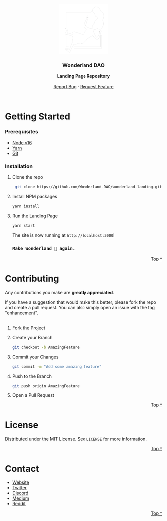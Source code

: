 <a name="readme-top"></a>
<br />

<div align="center">
  <a href="https://github.com/Wonderland-DAO/wonderland-landing">
    <img src="public/wonderland.png" alt="Logo" width="160" height="160">
  </a>

<h3 align="center">Wonderland DAO</h3>

  <p align="center">
    <b>Landing Page Repository</b>
    <br />
    <br />
    <a href="https://github.com/Wonderland-DAO/wonderland-landing/issues">Report Bug</a>
    ·
    <a href="https://github.com/Wonderland-DAO/wonderland-landing/issues">Request Feature</a>
  </p>
</div>
<br />

# Getting Started

### Prerequisites

-   [Node v16](https://nodejs.org/download/release/latest-v16.x/)
-   [Yarn](https://classic.yarnpkg.com/en/docs/install/)
-   [Git](https://git-scm.com/downloads)

### Installation

1. Clone the repo

    ```sh
     git clone https://github.com/Wonderland-DAO/wonderland-landing.git
    ```

2. Install NPM packages

    ```sh
    yarn install
    ```

3. Run the Landing Page

    ```sh
    yarn start
    ```

    The site is now running at `http://localhost:3000`!

    ### `Make Wonderland 🍇 again.`

<p align="right"><a href="#readme-top">Top ^</a></p>

# Contributing

Any contributions you make are **greatly appreciated**.

If you have a suggestion that would make this better, please fork the repo and create a pull request. You can also simply open an issue with the tag "enhancement".
<br />
<br />

1. Fork the Project
2. Create your Branch

    ```sh
    git checkout -b AmazingFeature
    ```

3. Commit your Changes

    ```sh
    git commit -m "Add some amazing feature"
    ```

4. Push to the Branch
    ```sh
    git push origin AmazingFeature
    ```
5. Open a Pull Request

<p align="right"><a href="#readme-top">Top ^</a></p>

# License

Distributed under the MIT License. See `LICENSE` for more information.

<p align="right"><a href="#readme-top">Top ^</a></p>

# Contact

-   [Website](https://wonderland.money)
-   [Twitter](https://twitter.com/Wonderland_fi)
-   [Discord](https://wl-l.ink/Discord)
-   [Medium](https://medium.com/wonderland-news)
-   [Reddit](https://www.reddit.com/r/WonderlandOfficial/)

<p align="right"><a href="#readme-top">Top ^</a></p>
